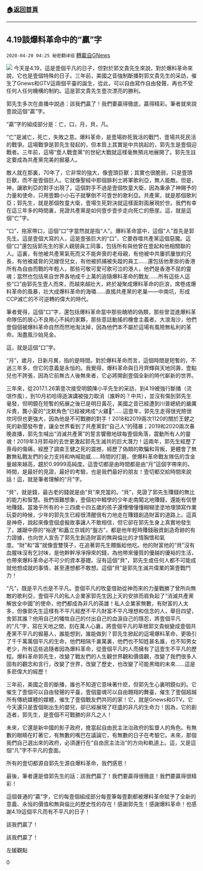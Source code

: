 ###  [:house:返回首頁](https://github.com/ourhimalayas/txt)
---

## 4.19談爆料革命中的“贏”字
`2020-04-20 04:25 秘密翻译组` [轉載自GNews](https://gnews.org/zh-hant/179006/)

![](https://s3.amazonaws.com/gnews-media-offload/wp-content/uploads/2020/04/20041538/1-168.jpg)
今天是4.19，這是壹個平凡的日子，但對於郭文貴先生來說，對於爆料革命來說，它也是壹個特殊的日子。三年前，美國之音強制斷播對郭文貴先生的采訪，催生了Gnews和GTV這兩個平臺的誕生，從此，可以自由寫作自由發聲，再也不受任何人任何機構的制約。這是郭文貴先生壹次漂亮的勝利。

郭先生多次在直播中說過：該我們贏了！我們要贏得徹底，贏得精彩。筆者就來說壹說這個“贏”字。

“贏”字的組成部分是：亡，口，月，貝，凡。

“亡”是滅亡，死亡，失敗之意。爆料革命，是壹場妳死我活的戰鬥，壹場共死民活的戰爭。這場戰爭是郭先生發起的，但本質上其實是中共挑起的，郭先生是壹個迎戰者。三年前，這場“壹人戰壹黨”的世紀大戰就這樣毫無預兆地展開了。郭先生註定要成為共產黨完美的掘墓人。

敵人就在那裏，70年了，它非常的強大，像壹頭巨獸；其實也很脆弱，只是壹頭巨獸，而不是壹個巨人。它就像聖經中那個腓利士將軍歌利亞，無人能敵。但是，神，讓歌利亞的對手出現了。這個對手不過是壹個牧童大衛，因為秉承了神賜予的力量和使命，只用壹顆小小石子就擊倒不可壹世的歌利亞。共產黨，就是那個歌利亞；郭先生，就是那個牧童大衛，壹場生死對決就這樣面對面展現於世。我們有幸在這三年多的時間裏，見證共產黨是如何壹步壹步走向死亡的懸崖。這，就是這個“亡”字。

“口”，拖家帶口，這個“口”字當然就是指“人”。爆料革命當中，這個“人”首先是郭先生。這是壹個大寫的人，這是壹張巨大的“口”，它要吞噬共產黨這個惡魔。這個“口”還包括郭先生的家人親朋員工同事，包括所有與他曾在壹起和他相關聯的人。這裏，有他被共產黨氣死而又不能奔喪的老母親，有他被中共屢抓屢放的兄長，有他被威脅的兄嫂侄兒女，有他被抓捕被失蹤的員工……還包括他牽掛的香港所有為自由而戰的年輕人，那些可敬可愛可歌可泣的港人，他們是香港不屈的靈魂；當然也包括來自世界各地成千上萬的追隨爆料革命的戰友……所有這些人這些“口”由郭先生壹人而來，而越來越壯大，終於凝聚成爆料革命的巨浪，席卷成爆料革命的風暴，壯大成爆料革命的海嘯……直搗共產黨的老巢——中南坑，形成CCP滅亡的不可逆轉的偉大的時代。

筆者覺得，這個“口”字，還包括爆料革命當中那些醜陋的偽類，那些曾混進爆料革命隊伍的居心不良用心不純的家夥，那些意誌動搖的機會主義者。大浪淘沙，他們壹個個被爆料革命自然而然地淘汰掉，因為他們本不屬於這場有風險無私利的革命。淘盡風沙始見金。

這，就是這個“口”字。

“月”，歲月，日新月異，指的是時間。對於爆料革命而言，這個時間是短暫的，不過三年多，但它的意義是永恒的。我覺得，爆料革命與日月齊輝與天地同壽，壹點兒也不誇張，因為它前無古人後無來者，它必將開創壹個全新的時代嶄新的世界。

三年來，從2017.1.26第壹次接受明鏡陳小平先生的采訪，到4.19被強行斷播（流氓作風），到10月初哈得遜演講被強力取消（誰幹的？中共），並沒有傷到郭先生毫發，但明鏡在短暫的拓展之後已是明日黃花，美國之音已經遭到川普總統的嚴厲斥責，龔小夏的“沈默角色”已經被烤成“火雞🦃️”……這壹年，郭先生走得很兇險很坎坷但也更強大，因為他是不可戰勝的對手！2018和2019兩次1120的關於王健之死的新聞發布會，讓全世界看到了共產黨對“自己人”的殘暴；2019和2020兩次春晚直播，郭先生喊出“消滅共產黨”的誓言響徹地球每壹個角落，震動所有人的靈魂！2019年3月郭母的去世更激起郭先生滅共的巨大潛力！這兩年，郭先生經歷了喪母的傷痛，經歷了調查王健之死的震撼，經歷了偽類的欺騙和背叛，更體會了無數無私戰友們的全力支持和吶喊助威……時間的打磨，使爆料革命戰友隊伍的含金量越來越高，趨於0.9999高純度。這壹切都是由時間都是由“月”這個字帶來的。時間，是最好的見證，最好的考驗，也是我們最好的朋友！壹切都交給時間來說話！這，就是筆者理解的“月”字。

“貝”，就是錢，最古老的錢就是由“貝”來充當的。“貝”，見證了郭先生賺錢的無比的能力和智慧。我們很難想象，壹個初中輟學的少年走南闖北地賺錢，還能有信譽地賺錢。當幾乎所有的十三四歲十四五歲的孩子還懵懵懂懂糊糊塗塗地埋頭寫作業玩耍的時候，少年的郭先生已經很清醒很有力地走在賺錢創造財富的道路上。這真是神奇，說起來像壹個虛擬故事讓人不敢相信，但它卻在郭先生身上真實地發生了。雄踞中原的“裕達”和矗立京城的“盤古”，都是他年輕時賺錢融資創造奇跡的有力證據，也向世人宣告了郭先生創造財富的無與倫比的才情胸懷和氣度。“財”和“富”就像壹雙筷子，在追著郭先生餵飯給他吃。他的財富他的“貝”沒有血腥味沒有乞討味，是他幹幹凈凈掙來的錢，為他帶來優質的優越的優裕的生活，也帶來爆料革命必不可少的資本基礎。沒有這個“貝”，郭先生或任何人都不可能成就他想成就的事情，甚至連想都不敢想。這個“貝”是郭先生滅共偉業的第壹戰鬥力！

“凡”，既是平凡也是不平凡。壹個平凡的牧童借助從神而來的力量戰勝了曾所向無敵的歌利亞，壹個平凡的私人企業家郭先生因上天的安排而肩負起了“消滅共產黨解放全中國”的使命，他們都成為非凡的英雄！私人企業家無數，有財富的人太多，但像郭先生這樣有不平凡經歷不平凡財富不平凡理想和信念的人，舉目四望，舍郭其誰？他用自己的犧牲自己的付出自己的血淚自己的隱忍，將壹個平凡的“凡”字，寫在天地之間，刻在萬人心裏，將壹個平凡的草根郭文貴蛻變成壹個共產黨不平凡的掘墓人，誰能想到，誰能做到？郭先生掀起的這場爆料革命，更吸引了千千萬萬個平凡的生命，他們相隔千裏萬裏，他們也不知姓甚名誰，也不知男女老少，所有這些追隨者因為爆料革命，從壹個平凡的人而擁有了這壹生不平凡的歷程。爆料革命郭先生，改變了戰友們的人生觀世界觀和價值觀，改變了我們很多人固有的觀念和言行，改變了世界，改變了歷史，也改變了可能黑暗的未來……這是多麽偉大的經歷！

三年前，美國之音的斷播，誰也不知道它意味著什麽，但郭先生心裏明鏡似的。它催生了壹個可以自由發聲的平臺，壹個靈魂可以自由翺翔的舞臺，催生了壹個超越所有傳統媒體的媒體，催生了壹個戰友們共同的家！它，就是Gnews和GTV。它今天還只是壹個剛出生的嬰兒，卻已經展現了旺盛的非凡的生命力！因為，它的創造者，郭先生，是壹個不可戰勝的非凡之人！

未來，它還是新中國的影子政府，擔當起自由民主法治政府的監督人的角色。有無數的眼睛在盯著它，有無數的嘴巴在議論它，有無數的日子在考驗它。未來，那個我們自己選出來的政府，必須運行在“自由民主法治”的方向和軌道上。這，又是這個“凡”字不平凡的壹面。

所有的壹切都源自郭先生源自爆料革命，我們感恩！

最後，筆者還是借郭先生的話：該我們贏了！我們要贏得很徹底！我們要贏得很精彩！

這個普通的“贏”字，它的每壹個組成部分每壹筆每壹劃都被爆料革命賦予了全新的意義、永恒的價值和無與倫比的歷史性的存在！感謝郭先生！感謝爆料革命！也感謝4.19這個平凡而有不平凡的日子！

該我們贏了！

該我們贏了！

左媛觀點

0

